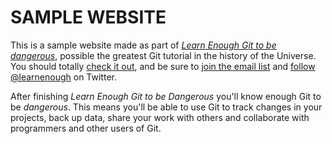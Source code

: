 # SAMPLE WEBSITE

This is a sample website made as part of [*Learn Enough Git to be dangerous*](http://learnenough/git-tutorial), possible the greatest Git tutorial in the history of the Universe. You should totally [check it out](http://learnenough/git-tutorial), and be sure to [join the email list](http://learnenough.com/#email_list) and [follow @learnenough](http://twitter.com/learnenough) on Twitter.

After finishing *Learn Enough Git to be Dangerous* you'll know enough Git to be *dangerous*. This means you'll be able to use Git to track changes in your projects, back up data, share your work with others and collaborate with programmers and other users of Git.
